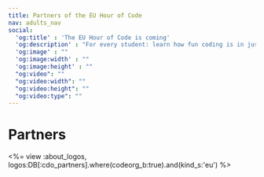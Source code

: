 ```yaml
---
title: Partners of the EU Hour of Code
nav: adults_nav
social:
  'og:title' : 'The EU Hour of Code is coming'
  'og:description' : "For every student: learn how fun coding is in just one hour, October 11-17."
  'og:image' : ""
  'og:image:width' : ""
  'og:image:height' : ""
  "og:video": ""
  "og:video:width": ""
  "og:video:height": ""
  "og:video:type": ""
---
```

# Partners

<%= view :about_logos, logos:DB[:cdo_partners].where(codeorg_b:true).and(kind_s:'eu') %>